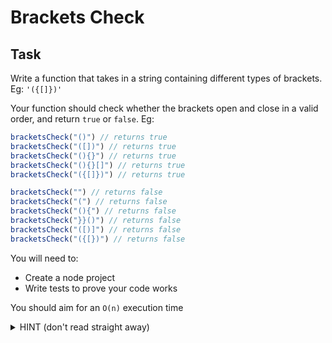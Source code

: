 # Brackets Check

## Task

Write a function that takes in a string containing different types of brackets. Eg: `'({[]})'`

Your function should check whether the brackets open and close in a valid order, and return `true` or `false`. Eg:

```javascript
bracketsCheck("()") // returns true
bracketsCheck("([])") // returns true
bracketsCheck("(){}") // returns true
bracketsCheck("(){}[]") // returns true
bracketsCheck("({[]})") // returns true

bracketsCheck("") // returns false
bracketsCheck("(") // returns false
bracketsCheck("(){") // returns false
bracketsCheck("}}()") // returns false
bracketsCheck("([)]") // returns false
bracketsCheck("({[})") // returns false
```

You will need to:
- Create a node project
- Write tests to prove your code works

You should aim for an `O(n)` execution time

<details><summary>HINT (don't read straight away)</summary>
<p>
A <a href="https://www.geeksforgeeks.org/stack-data-structure/">Stack data structure</a> could be helpful to avoid a nested loop...
</p>
</details>
